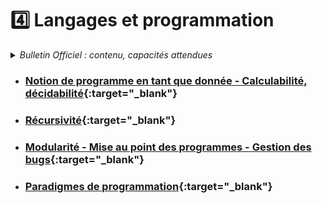 # 4️⃣ Langages et programmation
<details>
    <summary><i>Bulletin Officiel : contenu, capacités attendues</i></summary>

<blockquote>
<br>
Le travail entrepris en classe de première sur les méthodes de programmation est prolongé. L’accent est mis sur une programmation assurant une meilleure sûreté, c’est-à-dire minimisant le nombre d’erreurs. Parallèlement, on montre l’universalité et les limites de la notion de <b>calculabilité</b>. La <b>récursivité</b> est une méthode fondamentale de programmation. Son introduction permet également de diversifier les algorithmes étudiés. En classe terminale, les élèves s’initient à différents <b>paradigmes de programmation</b> pour ne pas se limiter à une démarche impérative. 
<br><br> 
<table>
<tr><th> Contenu </th><th> Capacités attendues </th></tr>
<tr><td> Notion de programme en tant que donnée <br><br> Calculabilité, décidabilité </td><td> - Comprendre que tout programme est aussi une donnée <br><br>- Comprendre que la calculabilité ne dépend pas du langage de programmation utilisé<br>- Montrer, sans formalisme théorique, que le problème de l’arrêt est indécidable </td> </tr> 
<tr><td> Récursivité </td><td> - Écrire un programme récursif<br>-  Analyser le fonctionnement d’un programme récursif </td> </tr>
<tr><td> Modularité <br><br>Mise au point des programmes <br><br>Gestion des bugs </td><td> - Utiliser des API ou des bibliothèques <br>- Exploiter leur documentation <br>- Créer des modules simples et les documenter <br>- Dans la pratique de la programmation, savoir répondre aux causes typiques de bugs : problèmes liés au typage, effets de bord non désirés, débordements dans les tableaux, instruction conditionnelle non exhaustive, choix des inégalités, comparaisons et calculs entre flottants, mauvais nommage des variables, etc. </td> </tr>
<tr><td> Paradigmes de programmation </td><td> - Distinguer sur des exemples les paradigmes impératif, fonctionnel et objet <br>- Choisir le paradigme de programmation selon le champ d’application d’un programme </td> </tr>
</table>
</blockquote>
</details>

- ### [Notion de programme en tant que donnée - Calculabilité, décidabilité](https://notebook.basthon.fr/?from=https://raw.githubusercontent.com/abrugiere/tnsi/main/_ressources/4.1_calculabilite.ipynb){:target="_blank"}

- ### [Récursivité](https://notebook.basthon.fr/?from=https://raw.githubusercontent.com/abrugiere/tnsi/main/_ressources/4.2_recur.ipynb){:target="_blank"}

- ### [Modularité - Mise au point des programmes - Gestion des bugs](https://notebook.basthon.fr/?from=https://raw.githubusercontent.com/abrugiere/tnsi/main/_ressources/4.3_modul_mise_au_pt.ipynb){:target="_blank"}

- ### [Paradigmes de programmation](https://notebook.basthon.fr/?from=https://raw.githubusercontent.com/abrugiere/tnsi/main/_ressources/4.4_paradigmes.ipynb){:target="_blank"}



<!--



-->

